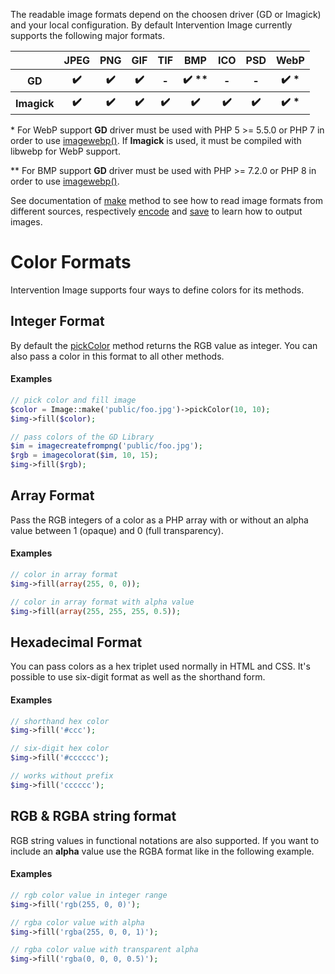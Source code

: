 The readable image formats depend on the choosen driver (GD or Imagick) and your local configuration. By default Intervention Image currently supports the following major formats.

<table>
    <tr>
        <th>&nbsp;</th>
        <th>JPEG</th>
        <th>PNG</th>
        <th>GIF</th>
        <th>TIF</th>
        <th>BMP</th>
        <th>ICO</th>
        <th>PSD</th>
        <th>WebP</th>
    </tr>
    <tr>
        <th>GD</th>
        <th>✔️</th>
        <th>✔️</th>
        <th>✔️</th>
        <th>-</th>
        <th>✔️ &ast;&ast;</th>
        <th>-</th>
        <th>-</th>
        <th>✔️ &ast;</th>
    </tr>
    <tr>
        <th>Imagick</th>
        <th>✔️</th>
        <th>✔️</th>
        <th>✔️</th>
        <th>✔️</th>
        <th>✔️</th>
        <th>✔️</th>
        <th>✔️</th>
        <th>✔️ &ast;</th>
    </tr>
</table>

&ast; For WebP support **GD** driver must be used with PHP 5 >= 5.5.0 or PHP 7 in order to use [imagewebp()](http://php.net/manual/en/function.imagewebp.php). If **Imagick** is used, it must be compiled with libwebp for WebP support.

&ast;&ast; For BMP support **GD** driver must be used with PHP >= 7.2.0 or PHP 8 in order to use [imagewebp()](https://www.php.net/manual/en/function.imagebmp.php).

See documentation of [make](/api/make) method to see how to read image formats from different sources, respectively [encode](/api/encode) and [save](/api/save) to learn how to output images.

# Color Formats

Intervention Image supports four ways to define colors for its methods.

## Integer Format
By default the [pickColor](/api/pickColor) method returns the RGB value as integer. You can also pass a color in this format to all other methods.

#### Examples

```php
// pick color and fill image
$color = Image::make('public/foo.jpg')->pickColor(10, 10);
$img->fill($color);

// pass colors of the GD Library
$im = imagecreatefrompng('public/foo.jpg');
$rgb = imagecolorat($im, 10, 15);
$img->fill($rgb);
```


## Array Format

Pass the RGB integers of a color as a PHP array with or without an alpha value between 1 (opaque) and 0 (full transparency).

#### Examples

```php
// color in array format
$img->fill(array(255, 0, 0));

// color in array format with alpha value
$img->fill(array(255, 255, 255, 0.5));
```

## Hexadecimal Format
You can pass colors as a hex triplet used normally in HTML and CSS. It's possible to use six-digit format as well as the shorthand form.

#### Examples

```php
// shorthand hex color
$img->fill('#ccc');

// six-digit hex color
$img->fill('#cccccc');

// works without prefix
$img->fill('cccccc');
```



## RGB &amp; RGBA string format
RGB string values in functional notations are also supported. If you want to include an **alpha** value use the RGBA format like in the following example.

#### Examples

```php
// rgb color value in integer range
$img->fill('rgb(255, 0, 0)');

// rgba color value with alpha
$img->fill('rgba(255, 0, 0, 1)');

// rgba color value with transparent alpha
$img->fill('rgba(0, 0, 0, 0.5)');
```
